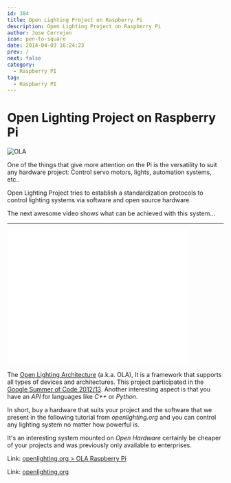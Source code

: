 ```yaml
---
id: 384
title: Open Lighting Project on Raspberry Pi
description: Open Lighting Project on Raspberry Pi
author: Jose Cerrejon
icon: pen-to-square
date: 2014-04-03 16:24:23
prev: /
next: false
category:
  - Raspberry PI
tag:
  - Raspberry PI
---
```


# Open Lighting Project on Raspberry Pi

![OLA](/images/2014/04/OLA.jpg)

One of the things that give more attention on the Pi is the versatility to suit any hardware project: Control servo motors, lights, automation systems, etc..

Open Lighting Project tries to establish a standardization protocols to control lighting systems via software and open source hardware. 

The next awesome video shows what can be achieved with this system...

- - -
<iframe width="420" height="315" src="//www.youtube.com/embed/2N-ou0gZeOE" frameborder="0" allowfullscreen></iframe>

The [Open Lighting Architecture](http://www.opendmx.net/index.php/OLA) (a.k.a. OLA), It is a framework that supports all types of devices and architectures. This project participated in the [Google Summer of Code 2012/13](http://www.openlighting.org/openlightingproject/gsoc/). Another interesting aspect is that you have an *API* for languages like *C++* or *Python*.

In short, buy a hardware that suits your project and the software that we present in the following tutorial from *openlighting.org* and you can control any lighting system no matter how powerful is. 

It's an interesting system mounted on *Open Hardware* certainly be cheaper of your projects and was previously only available to enterprises.

Link: [openlighting.org > OLA Raspberry Pi](http://www.openlighting.org/ola/tutorials/ola-on-raspberry-pi/)

Link: [openlighting.org](http://www.openlighting.org)
